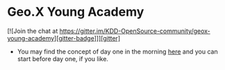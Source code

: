 # Geo.X Young Academy

[![Join the chat at https://gitter.im/KDD-OpenSource-community/geox-young-academy][gitter-badge]]][gitter]

- You may find the concept of day one in the morning [here](day-1.md) and you can start before day one, if you like.


[gitter]: https://gitter.im/KDD-OpenSource-community/geox-young-academy
[gitter-badge]: https://badges.gitter.im/KDD-OpenSource-community/geox-young-academy.svg
